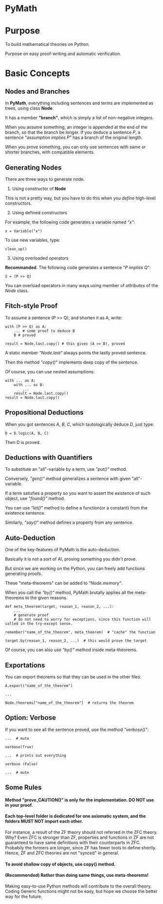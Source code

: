 
PyMath
=======================

# Purpose

To build mathematical theories on Python.

Purpose on easy proof-writing and automatic verification.

# Basic Concepts

## Nodes and Branches

In **PyMath**, everything including sentences and terms are implemented as trees, using class **Node**.

It has a member **"branch"**, which is simply a list of non-negative integers.

When you assume something, an integer is appended at the end of the branch, so that the branch be longer.
If you deduce a sentence *P*, a sentence *"assumption implies P"* has a branch of the original length.

When you prove something, you can only use sentences with same or shorter branches, with compatible elements.


## Generating Nodes
There are three ways to generate node.

1. Using constructor of **Node**

This is not a pretty way, but you have to do this when you *define* high-level constructors.

2. Using defined constructors

For example, the following code generates a variable named *"x"*:

    x = Variable("x")

To use new variables, type:

    clean_up()

3. Using overloaded operators

**Recommanded**. The following code generates a sentence *"P implies Q"*:

    S = (P >> Q)

You can overload operators in many ways using member of *attributes* of the *Node* class.


## Fitch-style Proof

To assume a sentence (P >> Q), and shorten it as A, write:

    with (P >> Q) as A:
        ... # some proof to deduce B
        B # proved

    result = Node.last.copy() # this gives (A >> B), proved

A static member *"Node.last"* always points the lastly proved sentence.

Then the method *"copy()"* implements deep copy of the sentence.

Of course, you can use nested assumptions:

    with ... as A:
        with ... as B:
            ...
        result = Node.last.copy()
    result = Node.last.copy()



## Propositional Deductions

When you got sentences *A*, *B*, *C*, which tautologically deduce *D*, just type:

    D = D.logic(A, B, C)

Then D is proved.


## Deductions with Quantifiers

To substitute an "all"-variable by a term, use *"put()"* method.

Conversely, *"gen()"* method generalizes a sentence with given "all"-variable.

If a term satisfies a property so you want to assert the existence of such object, use *"found()"* method.

You can use *"let()"* method to define a function(or a constant) from the existence sentence.

Similarly, *"say()"* method defines a property from any sentence.



## Auto-Deduction

One of the key-features of PyMath is the auto-deduction.

Basically it is not a sort of AI, proving something you didn't prove.

But since we are working on the Python, you can freely add functions generating proofs.

These "meta-theorems" can be added to *"Node.memory"*.

When you call the *"by()"* method, PyMath brutally applies all the meta-theorems to the given reasons.

    def meta_theorem(target, reason_1, reason_2, ...):
        ...
        # generate proof
        # do not need to worry for exceptions, since this function will called in the try-except sense.

    remember("name_of_the_theorem", meta_theorem)  # "cache" the function

    target.by(reason_1, reason_2, ...)  # this would prove the target


Of course, you can also use *"by()"* method inside meta-theorems.



## Exportations

You can export theorems so that they can be used in the other files:

    A.export("name_of_the_theorem")

    ...

    Node.theorems["name_of_the_theorem"]  # returns the theorem



## Option: Verbose

If you want to see all the sentence proved, use the method *"verbose()"*:

    ...  # mute

    verbose(True)
    
    ...  # prints out everything
    
    verbose (False)
    
    ...  # mute






## Some Rules

#### Method "prove_CAUTION()" is only for the implementation. **DO NOT** use in your proof.

#### Each top-level folder is dedicated for one axiomatic system, and the folders **MUST NOT** import each other.

For instance, a result of the ZF theory should not referred in the ZFC theory. Why? Even ZFC is stronger than ZF, properties and functions in ZF are not guaranteed to have same definitions with their counterparts in ZFC. Probabily the formers are longer, since ZF has fewer tools to define shortly. Hence, ZF and ZFC theories are not "synced" in general.

#### To avoid shallow copy of objects, use copy() method.

#### (Recommended) Rather than doing same things, use meta-theorems!

Making easy-to-use Python methods will contribute to the overall theory. Coding Generic functions might not be easy, but hope we choose the better way for the future.